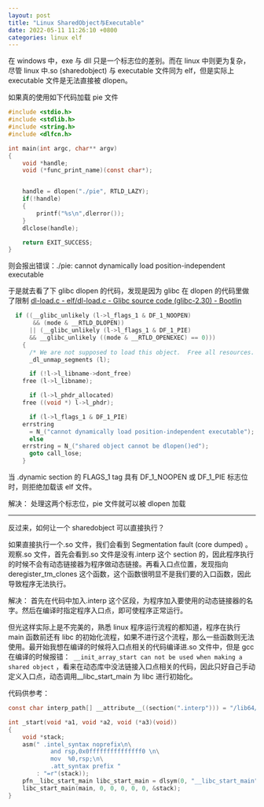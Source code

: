 ```yaml
---
layout: post
title: "Linux SharedObject与Executable"
date: 2022-05-11 11:26:10 +0800
categories: linux elf
---
```


在 windows 中，exe 与 dll 只是一个标志位的差别。而在 linux 中则更为复杂，尽管 linux 中.so (sharedobject) 与 executable 文件同为 elf，但是实际上 executable 文件是无法直接被 dlopen。

如果真的使用如下代码加载 pie 文件
```c
#include <stdio.h>
#include <stdlib.h>
#include <string.h>
#include <dlfcn.h>

int main(int argc, char** argv)
{
    void *handle;
    void (*func_print_name)(const char*);


    handle = dlopen("./pie", RTLD_LAZY);
    if(!handle)
    {
        printf("%s\n",dlerror());
    }
    dlclose(handle);

    return EXIT_SUCCESS;
}
```

则会报出错误：./pie: cannot dynamically load position-independent executable

于是就去看了下 glibc dlopen 的代码，发现是因为 glibc 在 dlopen 的代码里做了限制
[dl-load.c - elf/dl-load.c - Glibc source code (glibc-2.30) - Bootlin](https://elixir.bootlin.com/glibc/glibc-2.30/source/elf/dl-load.c)
```c
  if ((__glibc_unlikely (l->l_flags_1 & DF_1_NOOPEN)
       && (mode & __RTLD_DLOPEN))
      || (__glibc_unlikely (l->l_flags_1 & DF_1_PIE)
	  && __glibc_unlikely ((mode & __RTLD_OPENEXEC) == 0)))
    {
      /* We are not supposed to load this object.  Free all resources.  */
      _dl_unmap_segments (l);

      if (!l->l_libname->dont_free)
	free (l->l_libname);

      if (l->l_phdr_allocated)
	free ((void *) l->l_phdr);

      if (l->l_flags_1 & DF_1_PIE)
	errstring
	  = N_("cannot dynamically load position-independent executable");
      else
	errstring = N_("shared object cannot be dlopen()ed");
      goto call_lose;
    }
```
当 .dynamic section 的 FLAGS_1 tag 具有 DF_1_NOOPEN 或 DF_1_PIE 标志位时，则拒绝加载该 elf 文件。

解决：
处理这两个标志位，pie 文件就可以被 dlopen 加载

---
 
反过来，如何让一个 sharedobject 可以直接执行？

如果直接执行一个.so 文件，我们会看到 Segmentation fault (core dumped) 。观察.so 文件，首先会看到.so 文件是没有.interp 这个 section 的，因此程序执行的时候不会有动态链接器为程序做动态链接。再看入口点位置，发现指向 deregister_tm_clones 这个函数，这个函数很明显不是我们要的入口函数，因此导致程序无法执行。

解决：
首先在代码中加入.interp 这个区段，为程序加入要使用的动态链接器的名字。然后在编译时指定程序入口点，即可使程序正常运行。

但光这样实际上是不完美的，熟悉 linux 程序运行流程的都知道，程序在执行 main 函数前还有 libc 的初始化流程，如果不进行这个流程，那么一些函数则无法使用。最开始我想在编译的时候将入口点相关的代码编译进.so 文件中，但是 gcc 在编译的时候报错：` __init_array_start can not be used when making a shared object` ，看来在动态库中没法链接入口点相关的代码，因此只好自己手动定义入口点，动态调用__libc_start_main 为 libc 进行初始化。

代码供参考：
```c
const char interp_path[] __attribute__((section(".interp"))) = "/lib64/ld-linux-x86-64.so.2";

int _start(void *a1, void *a2, void (*a3)(void))
{
    void *stack;
    asm(" .intel_syntax noprefix\n\
            and rsp,0x0fffffffffffffff0 \n\
            mov  %0,rsp;\n\
            .att_syntax prefix "
        : "=r"(stack));
    pfn__libc_start_main libc_start_main = dlsym(0, "__libc_start_main");
    libc_start_main(main, 0, 0, 0, 0, 0, &stack);
}
```